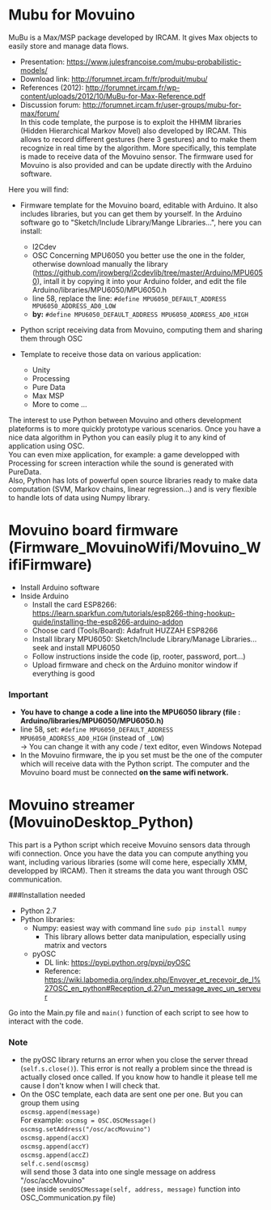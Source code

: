 # Mubu for Movuino

MuBu is a Max/MSP package developed by IRCAM. It gives Max objects to easily store and manage data flows.
* Presentation: https://www.julesfrancoise.com/mubu-probabilistic-models/
* Download link: http://forumnet.ircam.fr/fr/produit/mubu/
* References (2012): http://forumnet.ircam.fr/wp-content/uploads/2012/10/MuBu-for-Max-Reference.pdf
* Discussion forum: http://forumnet.ircam.fr/user-groups/mubu-for-max/forum/  
In this code template, the purpose is to exploit the HHMM libraries (Hidden Hierarchical Markov Movel) also developed by IRCAM. This allows to record different gestures (here 3 gestures) and to make them recognize in real time by the algorithm. More specifically, this template is made to receive data of the Movuino sensor. The firmware used for Movuino is also provided and can be update directly with the Arduino software.
  
Here you will find:  
* Firmware template for the Movuino board, editable with Arduino. It also includes libraries, but you can get them by yourself. In the Arduino software go to "Sketch/Include Library/Mange Libraries...", here you can install:
  * I2Cdev
  * OSC
Concerning MPU6050 you better use the one in the folder, otherwise download manually the library (https://github.com/jrowberg/i2cdevlib/tree/master/Arduino/MPU6050), intall it by copying it into your Arduino folder, and edit the file Arduino/libraries/MPU6050/MPU6050.h
   * line 58, replace the line: `#define MPU6050_DEFAULT_ADDRESS MPU6050_ADDRESS_AD0_LOW`
   * **by:** `#define MPU6050_DEFAULT_ADDRESS MPU6050_ADDRESS_AD0_HIGH`
  
* Python script receiving data from Movuino, computing them and sharing them through OSC
* Template to receive those data on various application:
  * Unity
  * Processing
  * Pure Data
  * Max MSP
  * More to come ...  
  
The interest to use Python between Movuino and others development plateforms is to more quickly prototype various scenarios. Once you have a nice data algorithm in Python you can easily plug it to any kind of application using OSC.  
You can even mixe application, for example: a game developped with Processing for screen interaction while the sound is generated with PureData.  
Also, Python has lots of powerful open source libraries ready to make data computation (SVM, Markov chains, linear regression...) and is very flexible to handle lots of data using Numpy library.  

# Movuino board firmware (Firmware_MovuinoWifi/Movuino_WifiFirmware)

* Install Arduino software
* Inside Arduino
  * Install the card ESP8266: https://learn.sparkfun.com/tutorials/esp8266-thing-hookup-guide/installing-the-esp8266-arduino-addon
  * Choose card (Tools/Board): Adafruit HUZZAH ESP8266
  * Install library MPU6050: Sketch/Include Library/Manage Libraries... seek and install MPU6050
  * Follow instructions inside the code (ip, rooter, password, port...)
  * Upload firmware and check on the Arduino monitor window if everything is good
  
### Important
* **You have to change a code a line into the MPU6050 library (file : Arduino/libraries/MPU6050/MPU6050.h)**
 * line 58, set: `#define MPU6050_DEFAULT_ADDRESS MPU6050_ADDRESS_AD0_HIGH` (instead of `_LOW`)  
 -> You can change it with any code / text editor, even Windows Notepad
* In the Movuino firmware, the ip you set must be the one of the computer which will receive data with the Python script. The computer and the Movuino board must be connected **on the same wifi network.**  

  
   
   
# Movuino streamer (MovuinoDesktop_Python)

This part is a Python script which receive Movuino sensors data through wifi connection.
Once you have the data you can compute anything you want, including various libraries (some will come here, especially XMM, developped by IRCAM).
Then it streams the data you want through OSC communication.

###Installation needed
* Python 2.7
* Python libraries:
  * Numpy: easiest way with command line `sudo pip install numpy`
    * This library allows better data manipulation, especially using matrix and vectors
  * pyOSC
    * DL link: https://pypi.python.org/pypi/pyOSC
    * Reference: https://wiki.labomedia.org/index.php/Envoyer_et_recevoir_de_l%27OSC_en_python#Reception_d.27un_message_avec_un_serveur
    
Go into the Main.py file and `main()` function of each script to see how to interact with the code.

### Note
* the pyOSC library returns an error when you close the server thread (`self.s.close()`). This error is not really a problem since 
the thread is actually closed once called. If you know how to handle it please tell me cause I don't know when I will check that.
* On the OSC template, each data are sent one per one. But you can group them using   
`oscmsg.append(message)`  
For example:
`oscmsg = OSC.OSCMessage()`  
`oscmsg.setAddress("/osc/accMovuino")`  
`oscmsg.append(accX)`  
`oscmsg.append(accY)`  
`oscmsg.append(accZ)`  
`self.c.send(oscmsg)`  
will send those 3 data into one single message on address "/osc/accMovuino"  
(see inside `sendOSCMessage(self, address, message)` function into OSC_Communication.py file)  

    


